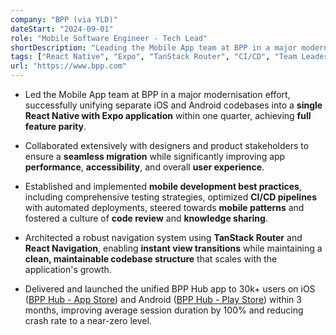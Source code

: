 ```yaml
---
company: "BPP (via YLD)"
dateStart: "2024-09-01"
role: "Mobile Software Engineer - Tech Lead"
shortDescription: "Leading the Mobile App team at BPP in a major modernisation effort, replacing legacy mobile apps with a unified React Native app, successfully delivering feature parity within one quarter."
tags: ["React Native", "Expo", "TanStack Router", "CI/CD", "Team Leadership", "Mobile Development"]
url: "https://www.bpp.com"
---
```


- Led the Mobile App team at BPP in a major modernisation effort, successfully unifying separate iOS and Android codebases into a **single React Native with Expo application** within one quarter, achieving **full feature parity**.

- Collaborated extensively with designers and product stakeholders to ensure a **seamless migration** while significantly improving app **performance**, **accessibility**, and overall **user experience**.

- Established and implemented **mobile development best practices**, including comprehensive testing strategies, optimized **CI/CD pipelines** with automated deployments, steered towards **mobile patterns** and fostered a culture of **code review** and **knowledge sharing**.

- Architected a robust navigation system using **TanStack Router** and **React Navigation**, enabling **instant view transitions** while maintaining a **clean, maintainable codebase structure** that scales with the application's growth.

- Delivered and launched the unified BPP Hub app to 30k+ users on iOS ([BPP Hub - App Store](https://apps.apple.com/us/app/bpp-hub/id1564410731)) and Android ([BPP Hub - Play Store](https://play.google.com/store/apps/details?id=com.bpp.hub)) within 3 months, improving average session duration by 100% and reducing crash rate to a near-zero level.